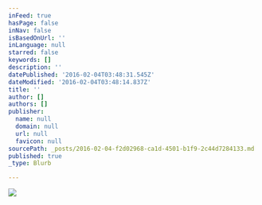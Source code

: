 ```yaml
---
inFeed: true
hasPage: false
inNav: false
isBasedOnUrl: ''
inLanguage: null
starred: false
keywords: []
description: ''
datePublished: '2016-02-04T03:48:31.545Z'
dateModified: '2016-02-04T03:48:14.837Z'
title: ''
author: []
authors: []
publisher:
  name: null
  domain: null
  url: null
  favicon: null
sourcePath: _posts/2016-02-04-f2d02968-ca1d-4501-b1f9-2c44d7284133.md
published: true
_type: Blurb

---
```

![](https://the-grid-user-content.s3-us-west-2.amazonaws.com/dc59686c-bf71-42ab-8b8f-4e173bffc3f3.jpg)